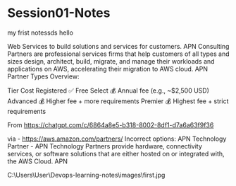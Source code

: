 # Session01-Notes


my frist notessds 
hello 

Web Services to build solutions and services for customers.
APN Consulting Partners are professional services firms that help customers of all types and sizes design, architect, build, migrate, and manage their workloads and applications on AWS, accelerating their migration to AWS cloud.
APN Partner Types Overview: 


Tier	Cost
Registered	✅ Free
Select	💰 Annual fee (e.g., ~$2,500 USD)
Advanced	💰 Higher fee + more requirements
Premier	💰 Highest fee + strict requirements

From <https://chatgpt.com/c/6864a8e5-b318-8002-8df1-d7a6a63f9f36> 

 via -  https://aws.amazon.com/partners/
Incorrect options:
APN Technology Partner - APN Technology Partners provide hardware, connectivity services, or software solutions that are either hosted on or integrated with, the AWS Cloud. APN 



C:\Users\User\Devops-learning-notes\images\first.jpg
